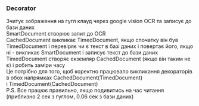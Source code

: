 ### Decorator <br>
Зчитує зображення на гугл клауд через google vision OCR та записує до бази даних <br>
SmartDocument створює запит до OCR <br>
CachedDocument викликає TimedDocument, якщо спочатку він був TimedDocument і перевіряє чи є текст в базі даних і повертає його, якщо ні - викликає SmartDocument і записує текст до бази даних <br>
TimedDocument створяє екземляр CachedDocument (якщо він таким не є) і робить заміри часу <br>
Це потрібно для того, щоб коректно працювало викликання декораторів в обох напрямках CachedDocument(TimedDocument) <br>
і TimedDocument(CachedDocument) <br>
P.S. Все працює правильно, якщо подивитись на час читання (приблизно 2 сек з гуглом, 0.06 сек з бази даних)
